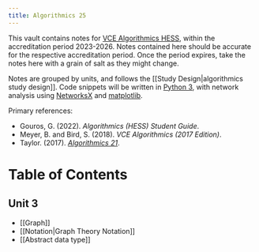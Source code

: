 ```yaml
---
title: Algorithmics 25
---
```

This vault contains notes for [VCE Algorithmics HESS](https://www.vcaa.vic.edu.au/curriculum/vce/vce-study-designs/algorithmics/Pages/Index.aspx), within the accreditation period 2023-2026. Notes contained here should be accurate for the respective accreditation period. Once the period expires, take the notes here with a grain of salt as they might change.

Notes are grouped by units, and follows the [[Study Design|algorithmics study design]]. Code snippets will be written in [Python 3](https://www.python.org/downloads/), with network analysis using [NetworksX](https://networkx.org) and [matplotlib](https://matplotlib.org).

Primary references:
- Gouros, G. (2022). _Algorithmics (HESS) Student Guide_.
- Meyer, B. and Bird, S. (2018). _VCE Algorithmics (2017 Edition)_.
- Taylor. (2017). [*Algorithmics 21*](https://algo-21.vercel.app).
# Table of Contents
## Unit 3
- [[Graph]]
- [[Notation|Graph Theory Notation]]
- [[Abstract data type]]
